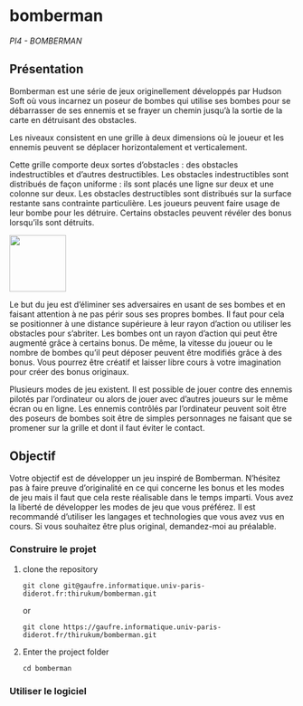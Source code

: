 # bomberman
*PI4 - BOMBERMAN* 
 
## Présentation 
Bomberman est une série de jeux originellement développés par Hudson Soft où vous 
incarnez un poseur de bombes qui utilise ses bombes pour se débarrasser de ses 
ennemis et se frayer un chemin jusqu’à la sortie de la carte en détruisant des obstacles. 

Les niveaux consistent en une grille à deux dimensions où le joueur et les ennemis 
peuvent se déplacer horizontalement et verticalement.

Cette grille comporte deux sortes 
d’obstacles : des obstacles indestructibles et d’autres destructibles. Les obstacles 
indestructibles sont distribués de façon uniforme : ils sont placés une ligne sur deux et 
une colonne sur deux. Les obstacles destructibles sont distribués sur la surface restante 
sans contrainte particulière. Les joueurs peuvent faire usage de leur bombe pour les 
détruire. Certains obstacles peuvent révéler des bonus lorsqu’ils sont détruits.

<a href="url"><img src="resources/image.png" align="center" height="100" width="100" ></a>



Le but du jeu est d’éliminer ses adversaires en usant de ses bombes et en faisant 
attention à ne pas périr sous ses propres bombes. Il faut pour cela se positionner à une 
distance supérieure à leur rayon d’action ou utiliser les obstacles pour s’abriter. Les 
bombes ont un rayon d’action qui peut être augmenté grâce à certains bonus. De même, 
la vitesse du joueur ou le nombre de bombes qu’il peut déposer peuvent être modifiés 
grâce à des bonus. Vous pourrez être créatif et laisser libre cours à votre imagination 
pour créer des bonus originaux.

Plusieurs modes de jeu existent. Il est possible de jouer contre des ennemis pilotés par 
l’ordinateur ou alors de jouer avec d’autres joueurs sur le même écran ou en ligne. Les 
ennemis contrôlés par l’ordinateur peuvent soit être des poseurs de bombes soit être de 
simples personnages ne faisant que se promener sur la grille et dont il faut éviter le 
contact. 

## Objectif 
Votre objectif est de développer un jeu inspiré de Bomberman. 
N’hésitez pas à faire preuve d’originalité en ce qui concerne les bonus et les modes de jeu 
mais il faut que cela reste réalisable dans le temps imparti. Vous avez la liberté de 
développer les modes de jeu que vous préférez. 
Il est recommandé d’utiliser les langages et technologies que vous avez vus en cours. Si 
vous souhaitez être plus original, demandez-moi au préalable.

### Construire le projet

1. clone the repository
    ```
    git clone git@gaufre.informatique.univ-paris-diderot.fr:thirukum/bomberman.git
    ```
   or
    ```
    git clone https://gaufre.informatique.univ-paris-diderot.fr/thirukum/bomberman.git
    ```
2. Enter the project folder
    ```
    cd bomberman
    ```

### Utiliser le logiciel

